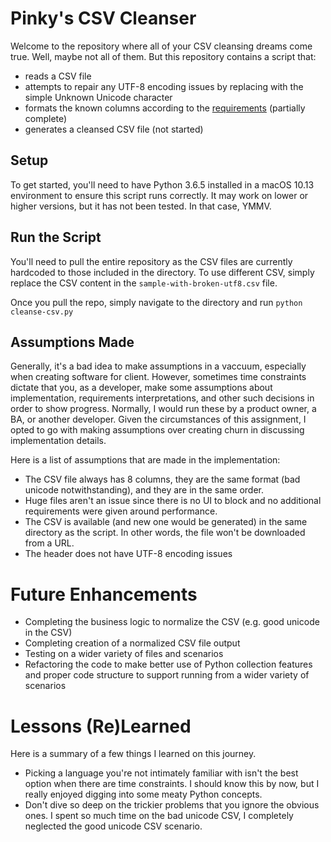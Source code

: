 # Pinky's CSV Cleanser
Welcome to the repository where all of your CSV cleansing dreams come true. Well, maybe not all of them. But this repository contains a script that:

* reads a CSV file 
* attempts to repair any UTF-8 encoding issues by replacing with the simple Unknown Unicode character
* formats the known columns according to the [requirements](requirements.md) (partially complete)
* generates a cleansed CSV file (not started)

## Setup
To get started, you'll need to have Python 3.6.5 installed in a macOS 10.13 environment to ensure this script runs correctly. It may work on lower or higher versions, but it has not been tested. In that case, YMMV.

## Run the Script
You'll need to pull the entire repository as the CSV files are currently hardcoded to those included in the directory. To use different CSV, simply replace the CSV content in the `sample-with-broken-utf8.csv` file. 

Once you pull the repo, simply navigate to the directory and run `python cleanse-csv.py`

## Assumptions Made
Generally, it's a bad idea to make assumptions in a vaccuum, especially when creating software for client. However, sometimes time constraints dictate that you, as a developer, make some assumptions about implementation, requirements interpretations, and other such decisions in order to show progress. Normally, I would run these by a product owner, a BA, or another developer. Given the circumstances of this assignment, I opted to go with making assumptions over creating churn in discussing implementation details.

Here is a list of assumptions that are made in the implementation:

* The CSV file always has 8 columns, they are the same format (bad unicode notwithstanding), and they are in the same order.
* Huge files aren't an issue since there is no UI to block and no additional requirements were given around performance.
* The CSV is available (and new one would be generated) in the same directory as the script. In other words, the file won't be downloaded from a URL.
* The header does not have UTF-8 encoding issues

# Future Enhancements
* Completing the business logic to normalize the CSV (e.g. good unicode in the CSV)
* Completing creation of a normalized CSV file output
* Testing on a wider variety of files and scenarios
* Refactoring the code to make better use of Python collection features and proper code structure to support running from a wider variety of scenarios

# Lessons (Re)Learned
Here is a summary of a few things I learned on this journey.

* Picking a language you're not intimately familiar with isn't the best option when there are time constraints. I should know this by now, but I really enjoyed digging into some meaty Python concepts.
* Don't dive so deep on the trickier problems that you ignore the obvious ones. I spent so much time on the bad unicode CSV, I completely neglected the good unicode CSV scenario. 
